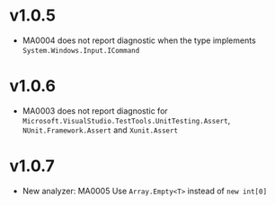 # v1.0.5

- MA0004 does not report diagnostic when the type implements `System.Windows.Input.ICommand`

# v1.0.6

- MA0003 does not report diagnostic for `Microsoft.VisualStudio.TestTools.UnitTesting.Assert`, `NUnit.Framework.Assert` and `Xunit.Assert`

# v1.0.7

- New analyzer: MA0005 Use `Array.Empty<T>` instead of `new int[0]`
